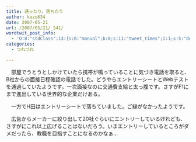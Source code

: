 ```yaml
---
title: 通ったり、落ちたり
author: kazu634
date: 2007-05-21
url: /2007/05/21/_541/
wordtwit_post_info:
  - 'O:8:"stdClass":13:{s:6:"manual";b:0;s:11:"tweet_times";i:1;s:5:"delay";i:0;s:7:"enabled";i:1;s:10:"separation";s:2:"60";s:7:"version";s:3:"3.7";s:14:"tweet_template";b:0;s:6:"status";i:2;s:6:"result";a:0:{}s:13:"tweet_counter";i:2;s:13:"tweet_log_ids";a:1:{i:0;i:2957;}s:9:"hash_tags";a:0:{}s:8:"accounts";a:1:{i:0;s:7:"kazu634";}}'
categories:
  - つれづれ

---
```

<div class="section">
<p>
    　部屋でうとうとしかけていたら携帯が鳴っていることに気づき電話を取ると、B社からの面接日程確認の電話でした。どうやらエントリーシートとWebテストを通過していたようです。一次面接なのに交通費支給と太っ腹です。さすがF1にまで進出している世界的な企業だけある。
</p>
  
<p>
    　一方でH田はエントリーシートで落ちていました。ご縁がなかったようです。
</p>
  
<p>
    　広告からメーカーに絞り出して20社ぐらいにエントリーしているけれども、さすがにこれ以上広げることはないだろう。いまエントリーしているところがダメだったら、教職を目指すことになるのかなぁ…
</p>
</div>